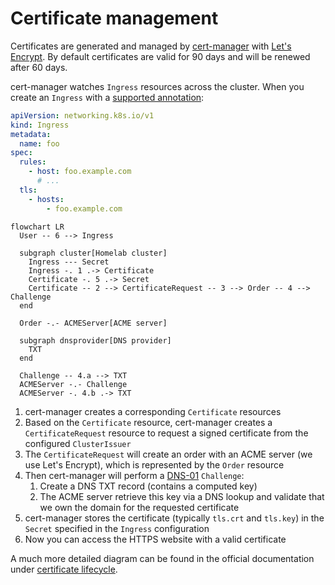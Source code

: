 # Certificate management

Certificates are generated and managed by [cert-manager](https://cert-manager.io) with [Let's Encrypt](https://letsencrypt.org).
By default certificates are valid for 90 days and will be renewed after 60 days.

cert-manager watches `Ingress` resources across the cluster. When you create an `Ingress` with a [supported annotation](https://cert-manager.io/docs/usage/ingress/#supported-annotations):

```yaml hl_lines="5 13 14"
apiVersion: networking.k8s.io/v1
kind: Ingress
metadata:
  name: foo
spec:
  rules:
    - host: foo.example.com
      # ...
  tls:
    - hosts:
        - foo.example.com
```

```mermaid
flowchart LR
  User -- 6 --> Ingress

  subgraph cluster[Homelab cluster]
    Ingress --- Secret
    Ingress -. 1 .-> Certificate
    Certificate -. 5 .-> Secret
    Certificate -- 2 --> CertificateRequest -- 3 --> Order -- 4 --> Challenge
  end

  Order -.- ACMEServer[ACME server]

  subgraph dnsprovider[DNS provider]
    TXT
  end

  Challenge -- 4.a --> TXT
  ACMEServer -.- Challenge
  ACMEServer -. 4.b .-> TXT
```

1. cert-manager creates a corresponding `Certificate` resources
2. Based on the `Certificate` resource, cert-manager creates a `CertificateRequest` resource to request a signed certificate from the configured `ClusterIssuer`
3. The `CertificateRequest` will create an order with an ACME server (we use Let's Encrypt), which is represented by the `Order` resource
4. Then cert-manager will perform a [DNS-01](https://cert-manager.io/docs/configuration/acme/dns01) `Challenge`:
    1. Create a DNS TXT record (contains a computed key)
    2. The ACME server retrieve this key via a DNS lookup and validate that we own the domain for the requested certificate
7. cert-manager stores the certificate (typically `tls.crt` and `tls.key`) in the `Secret` specified in the `Ingress` configuration
8. Now you can access the HTTPS website with a valid certificate

A much more detailed diagram can be found in the official documentation under [certificate lifecycle](https://cert-manager.io/docs/concepts/certificate/#certificate-lifecycle).

